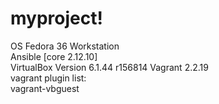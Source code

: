 # myproject!
OS Fedora 36 Workstation  
Ansible [core 2.12.10]  
VirtualBox Version 6.1.44 r156814
Vagrant 2.2.19    
vagrant plugin list:                                                                                                          
vagrant-vbguest
